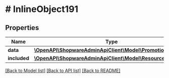 # # InlineObject191

## Properties

Name | Type | Description | Notes
------------ | ------------- | ------------- | -------------
**data** | [**\OpenAPI\ShopwareAdminApiClient\Model\PromotionDiscount**](PromotionDiscount.md) |  | [optional]
**included** | [**\OpenAPI\ShopwareAdminApiClient\Model\Resource[]**](Resource.md) |  | [optional]

[[Back to Model list]](../../README.md#models) [[Back to API list]](../../README.md#endpoints) [[Back to README]](../../README.md)
